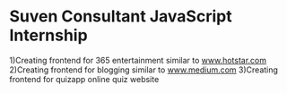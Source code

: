 # Suven Consultant JavaScript Internship
1)Creating frontend for 365 entertainment similar to www.hotstar.com 
2)Creating frontend for blogging similar to www.medium.com 
3)Creating frontend for quizapp online quiz website
